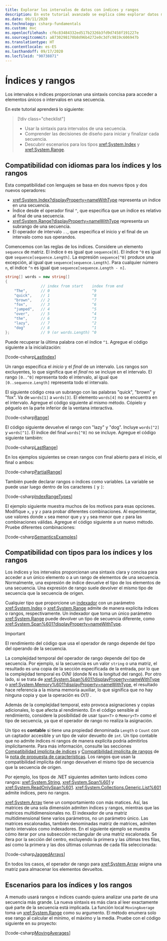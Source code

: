 ```yaml
---
title: Explorar los intervalos de datos con índices y rangos
description: En este tutorial avanzado se explica cómo explorar datos mediante índices e intervalos para examinar un intervalo continuo de un conjunto de datos secuencial.
ms.date: 09/11/2020
ms.technology: csharp-fundamentals
ms.custom: mvc
ms.openlocfilehash: cf6c83484332ed517b2326b3fd9d7458f191227e
ms.sourcegitcommit: a8730298170b8d96b4272e0c3dfc9819c606947b
ms.translationtype: HT
ms.contentlocale: es-ES
ms.lasthandoff: 09/17/2020
ms.locfileid: "90738871"
---
```

# <a name="indices-and-ranges"></a>Índices y rangos

Los intervalos e índices proporcionan una sintaxis concisa para acceder a elementos únicos o intervalos en una secuencia.

En este tutorial aprenderá lo siguiente:

> [!div class="checklist"]
>
> - Usar la sintaxis para intervalos de una secuencia.
> - Comprender las decisiones de diseño para iniciar y finalizar cada secuencia.
> - Descubrir escenarios para los tipos <xref:System.Index> y <xref:System.Range>.

## <a name="language-support-for-indices-and-ranges"></a>Compatibilidad con idiomas para los índices y los rangos

Esta compatibilidad con lenguajes se basa en dos nuevos tipos y dos nuevos operadores:

- <xref:System.Index?displayProperty=nameWithType> representa un índice en una secuencia.
- Índice desde el operador final `^`, que especifica que un índice es relativo al final de una secuencia.
- <xref:System.Range?displayProperty=nameWithType> representa un subrango de una secuencia.
- El operador de intervalo `..`, que especifica el inicio y el final de un intervalo como sus operandos.

Comencemos con las reglas de los índices. Considere un elemento `sequence` de matriz. El índice `0` es igual que `sequence[0]`. El índice `^0` es igual que `sequence[sequence.Length]`. La expresión `sequence[^0]` produce una excepción, al igual que `sequence[sequence.Length]`. Para cualquier número `n`, el índice `^n` es igual que `sequence[sequence.Length - n]`.

```csharp
string[] words = new string[]
{
                // index from start    index from end
    "The",      // 0                   ^9
    "quick",    // 1                   ^8
    "brown",    // 2                   ^7
    "fox",      // 3                   ^6
    "jumped",   // 4                   ^5
    "over",     // 5                   ^4
    "the",      // 6                   ^3
    "lazy",     // 7                   ^2
    "dog"       // 8                   ^1
};              // 9 (or words.Length) ^0
```

Puede recuperar la última palabra con el índice `^1`. Agregue el código siguiente a la inicialización:

[!code-csharp[LastIndex](~/samples/snippets/csharp/tutorials/RangesIndexes/IndicesAndRanges.cs#IndicesAndRanges_LastIndex)]

Un rango especifica el *inicio* y el *final* de un intervalo. Los rangos son excluyentes, lo que significa que el *final* no se incluye en el intervalo. El rango `[0..^0]` representa todo el intervalo, al igual que `[0..sequence.Length]` representa todo el intervalo.

El siguiente código crea un subrango con las palabras "quick", "brown" y "fox". Va de `words[1]` a `words[3]`. El elemento `words[4]` no se encuentra en el intervalo. Agregue el código siguiente al mismo método. Cópielo y péguelo en la parte inferior de la ventana interactiva.

[!code-csharp[Range](~/samples/snippets/csharp/tutorials/RangesIndexes/IndicesAndRanges.cs#IndicesAndRanges_Range)]

El código siguiente devuelve el rango con "lazy" y "dog". Incluye `words[^2]` y `words[^1]`. El índice del final `words[^0]` no se incluye. Agregue el código siguiente también:

[!code-csharp[LastRange](~/samples/snippets/csharp/tutorials/RangesIndexes/IndicesAndRanges.cs#IndicesAndRanges_LastRange)]

En los ejemplos siguientes se crean rangos con final abierto para el inicio, el final o ambos:

[!code-csharp[PartialRange](~/samples/snippets/csharp/tutorials/RangesIndexes/IndicesAndRanges.cs#IndicesAndRanges_PartialRanges)]

También puede declarar rangos o índices como variables. La variable se puede usar luego dentro de los caracteres `[` y `]`:

[!code-csharp[IndexRangeTypes](~/samples/snippets/csharp/tutorials/RangesIndexes/IndicesAndRanges.cs#IndicesAndRanges_RangeIndexTypes)]

El ejemplo siguiente muestra muchos de los motivos para esas opciones. Modifique `x`, `y` y `z` para probar diferentes combinaciones. Al experimentar, use valores donde `x` sea menor que `y` y `y` sea menor que `z` para las combinaciones válidas. Agregue el código siguiente a un nuevo método. Pruebe diferentes combinaciones:

[!code-csharp[SemanticsExamples](~/samples/snippets/csharp/tutorials/RangesIndexes/IndicesAndRanges.cs#IndicesAndRanges_Semantics)]

## <a name="type-support-for-indices-and-ranges"></a>Compatibilidad con tipos para los índices y los rangos

Los índices y los intervalos proporcionan una sintaxis clara y concisa para acceder a un único elemento o a un rango de elementos de una secuencia. Normalmente, una expresión de índice devuelve el tipo de los elementos de una secuencia. Una expresión de rango suele devolver el mismo tipo de secuencia que la secuencia de origen.

Cualquier tipo que proporcione un [indexador](../programming-guide/indexers/index.md) con un parámetro <xref:System.Index> o <xref:System.Range> admite de manera explícita índices o rangos, respectivamente. Un indexador que toma un único parámetro <xref:System.Range> puede devolver un tipo de secuencia diferente, como <xref:System.Span%601?displayProperty=nameWithType>.

> [!IMPORTANT]
> El rendimiento del código que usa el operador de rango depende del tipo del operando de la secuencia.
>
> La complejidad temporal del operador de rango depende del tipo de secuencia. Por ejemplo, si la secuencia es un valor `string` o una matriz, el resultado es una copia de la sección especificada de la entrada, por lo que la complejidad temporal es *O(N)* (donde N es la longitud del rango). Por otro lado, si se trata de <xref:System.Span%601?displayProperty=nameWithType> o <xref:System.Memory%601?displayProperty=nameWithType>, el resultado hace referencia a la misma memoria auxiliar, lo que significa que no hay ninguna copia y que la operación es *O(1)* .
>
> Además de la complejidad temporal, esto provoca asignaciones y copias adicionales, lo que afecta al rendimiento. En el código sensible al rendimiento, considere la posibilidad de usar `Span<T>` o `Memory<T>` como el tipo de secuencia, ya que el operador de rango no realiza la asignación.

Un tipo es **contable** si tiene una propiedad denominada `Length` o `Count` con un captador accesible y un tipo de valor devuelto de `int`. Un tipo contable que no admite índices ni rangos de manera explícita podría admitirlos implícitamente. Para más información, consulte las secciones [Compatibilidad implícita de índices](~/_csharplang/proposals/csharp-8.0/ranges.md#implicit-index-support) y [Compatibilidad implícita de rangos](~/_csharplang/proposals/csharp-8.0/ranges.md#implicit-range-support) de la [nota de propuesta de características](~/_csharplang/proposals/csharp-8.0/ranges.md). Los rangos que usan la compatibilidad implícita del rango devuelven el mismo tipo de secuencia que la secuencia de origen.

Por ejemplo, los tipos de .NET siguientes admiten tanto índices como rangos: <xref:System.String>, <xref:System.Span%601> y <xref:System.ReadOnlySpan%601>. <xref:System.Collections.Generic.List%601> admite índices, pero no rangos.

<xref:System.Array> tiene un comportamiento con más matices. Así, las matrices de una sola dimensión admiten índices y rangos, mientras que las matrices multidimensionales no. El indexador de una matriz multidimensional tiene varios parámetros, no un parámetro único. Las matrices escalonadas, también denominadas matriz de matrices, admiten tanto intervalos como indexadores. En el siguiente ejemplo se muestra cómo iterar por una subsección rectangular de una matriz escalonada. Se itera por la sección del centro, excluyendo la primera y las últimas tres filas, así como la primera y las dos últimas columnas de cada fila seleccionada:

[!code-csharp[JaggedArrays](~/samples/snippets/csharp/tutorials/RangesIndexes/IndicesAndRanges.cs#IndicesAndRanges_JaggedArrays)]

En todos los casos, el operador de rango para <xref:System.Array> asigna una matriz para almacenar los elementos devueltos.

## <a name="scenarios-for-indices-and-ranges"></a>Escenarios para los índices y los rangos

A menudo usará rangos e índices cuando quiera analizar una parte de una secuencia más grande. La nueva sintaxis es más clara al leer exactamente qué parte de la secuencia está implicada. La función local `MovingAverage` toma un <xref:System.Range> como su argumento. El método enumera solo ese rango al calcular el mínimo, el máximo y la media. Pruebe con el código siguiente en su proyecto:

[!code-csharp[MovingAverages](~/samples/snippets/csharp/tutorials/RangesIndexes/IndicesAndRanges.cs#IndicesAndRanges_MovingAverage)]
